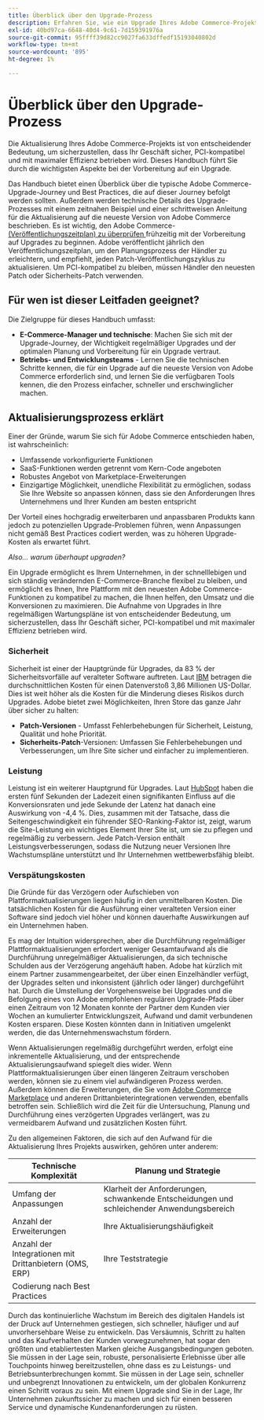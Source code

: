 ```yaml
---
title: Überblick über den Upgrade-Prozess
description: Erfahren Sie, wie ein Upgrade Ihres Adobe Commerce-Projekts dazu beiträgt, dass Ihre Storefront sicher und effizient arbeitet.
exl-id: 40bd97ca-6648-40d4-9c61-7d159391976a
source-git-commit: 95ffff39d82cc9027fa633dffedf15193040802d
workflow-type: tm+mt
source-wordcount: '895'
ht-degree: 1%

---
```


# Überblick über den Upgrade-Prozess

Die Aktualisierung Ihres Adobe Commerce-Projekts ist von entscheidender Bedeutung, um sicherzustellen, dass Ihr Geschäft sicher, PCI-kompatibel und mit maximaler Effizienz betrieben wird. Dieses Handbuch führt Sie durch die wichtigsten Aspekte bei der Vorbereitung auf ein Upgrade.

Das Handbuch bietet einen Überblick über die typische Adobe Commerce-Upgrade-Journey und Best Practices, die auf dieser Journey befolgt werden sollten. Außerdem werden technische Details des Upgrade-Prozesses mit einem zeitnahen Beispiel und einer schrittweisen Anleitung für die Aktualisierung auf die neueste Version von Adobe Commerce beschrieben. Es ist wichtig, den Adobe Commerce-[ (Veröffentlichungszeitplan) zu überprüfen ](../release/schedule.md) frühzeitig mit der Vorbereitung auf Upgrades zu beginnen. Adobe veröffentlicht jährlich den Veröffentlichungszeitplan, um den Planungsprozess der Händler zu erleichtern, und empfiehlt, jeden Patch-Veröffentlichungszyklus zu aktualisieren. Um PCI-kompatibel zu bleiben, müssen Händler den neuesten Patch oder Sicherheits-Patch verwenden.

## Für wen ist dieser Leitfaden geeignet?

Die Zielgruppe für dieses Handbuch umfasst:

- **E-Commerce-Manager und technische**: Machen Sie sich mit der Upgrade-Journey, der Wichtigkeit regelmäßiger Upgrades und der optimalen Planung und Vorbereitung für ein Upgrade vertraut.
- **Betriebs- und Entwicklungsteams** - Lernen Sie die technischen Schritte kennen, die für ein Upgrade auf die neueste Version von Adobe Commerce erforderlich sind, und lernen Sie die verfügbaren Tools kennen, die den Prozess einfacher, schneller und erschwinglicher machen.

## Aktualisierungsprozess erklärt

Einer der Gründe, warum Sie sich für Adobe Commerce entschieden haben, ist wahrscheinlich:

- Umfassende vorkonfigurierte Funktionen
- SaaS-Funktionen werden getrennt vom Kern-Code angeboten
- Robustes Angebot von Marketplace-Erweiterungen
- Einzigartige Möglichkeit, unendliche Flexibilität zu ermöglichen, sodass Sie Ihre Website so anpassen können, dass sie den Anforderungen Ihres Unternehmens und Ihrer Kunden am besten entspricht

Der Vorteil eines hochgradig erweiterbaren und anpassbaren Produkts kann jedoch zu potenziellen Upgrade-Problemen führen, wenn Anpassungen nicht gemäß Best Practices codiert werden, was zu höheren Upgrade-Kosten als erwartet führt.

_Also… warum überhaupt upgraden?_

Ein Upgrade ermöglicht es Ihrem Unternehmen, in der schnelllebigen und sich ständig verändernden E-Commerce-Branche flexibel zu bleiben, und ermöglicht es Ihnen, Ihre Plattform mit den neuesten Adobe Commerce-Funktionen zu kompatibel zu machen, die Ihnen helfen, den Umsatz und die Konversionen zu maximieren. Die Aufnahme von Upgrades in Ihre regelmäßigen Wartungspläne ist von entscheidender Bedeutung, um sicherzustellen, dass Ihr Geschäft sicher, PCI-kompatibel und mit maximaler Effizienz betrieben wird.

### Sicherheit

Sicherheit ist einer der Hauptgründe für Upgrades, da 83 % der Sicherheitsvorfälle auf veralteter Software auftreten. Laut [IBM](https://www.ibm.com/reports/data-breach) betragen die durchschnittlichen Kosten für einen Datenverstoß 3,86 Millionen US-Dollar. Dies ist weit höher als die Kosten für die Minderung dieses Risikos durch Upgrades. Adobe bietet zwei Möglichkeiten, Ihren Store das ganze Jahr über sicher zu halten:

- **Patch-Versionen** - Umfasst Fehlerbehebungen für Sicherheit, Leistung, Qualität und hohe Priorität.
- **Sicherheits-Patch**-Versionen: Umfassen Sie Fehlerbehebungen und Verbesserungen, um Ihre Site sicher und einfacher zu implementieren.

### Leistung

Leistung ist ein weiterer Hauptgrund für Upgrades. Laut [HubSpot](https://blog.hubspot.com/marketing/page-load-time-conversion-rates) haben die ersten fünf Sekunden der Ladezeit einen signifikanten Einfluss auf die Konversionsraten und jede Sekunde der Latenz hat danach eine Auswirkung von -4,4 %. Dies, zusammen mit der Tatsache, dass die Seitengeschwindigkeit ein führender SEO-Ranking-Faktor ist, zeigt, warum die Site-Leistung ein wichtiges Element Ihrer Site ist, um sie zu pflegen und regelmäßig zu verbessern. Jede Patch-Version enthält Leistungsverbesserungen, sodass die Nutzung neuer Versionen Ihre Wachstumspläne unterstützt und Ihr Unternehmen wettbewerbsfähig bleibt.

### Verspätungskosten

Die Gründe für das Verzögern oder Aufschieben von Plattformaktualisierungen liegen häufig in den unmittelbaren Kosten. Die tatsächlichen Kosten für die Ausführung einer veralteten Version einer Software sind jedoch viel höher und können dauerhafte Auswirkungen auf ein Unternehmen haben.

Es mag der Intuition widersprechen, aber die Durchführung regelmäßiger Plattformaktualisierungen erfordert weniger Gesamtaufwand als die Durchführung unregelmäßiger Aktualisierungen, da sich technische Schulden aus der Verzögerung angehäuft haben. Adobe hat kürzlich mit einem Partner zusammengearbeitet, der über einen Einzelhändler verfügt, der Upgrades selten und inkonsistent (jährlich oder länger) durchgeführt hat. Durch die Umstellung der Vorgehensweise bei Upgrades und die Befolgung eines von Adobe empfohlenen regulären Upgrade-Pfads über einen Zeitraum von 12 Monaten konnte der Partner dem Kunden vier Wochen an kumulierter Entwicklungszeit, Aufwand und damit verbundenen Kosten ersparen. Diese Kosten könnten dann in Initiativen umgelenkt werden, die das Unternehmenswachstum fördern.

Wenn Aktualisierungen regelmäßig durchgeführt werden, erfolgt eine inkrementelle Aktualisierung, und der entsprechende Aktualisierungsaufwand spiegelt dies wider. Wenn Plattformaktualisierungen über einen längeren Zeitraum verschoben werden, können sie zu einem viel aufwändigeren Prozess werden. Außerdem können die Erweiterungen, die Sie vom [Adobe Commerce Marketplace](https://marketplace.magento.com/) und anderen Drittanbieterintegrationen verwenden, ebenfalls betroffen sein. Schließlich wird die Zeit für die Untersuchung, Planung und Durchführung eines verzögerten Upgrades verlängert, was zu vermeidbarem Aufwand und zusätzlichen Kosten führt.

Zu den allgemeinen Faktoren, die sich auf den Aufwand für die Aktualisierung Ihres Projekts auswirken, gehören unter anderem:

| Technische Komplexität | Planung und Strategie |
|-----------------------------------------------------------|--------------------------------------------------------------|
| Umfang der Anpassungen | Klarheit der Anforderungen, schwankende Entscheidungen und schleichender Anwendungsbereich |
| Anzahl der Erweiterungen | Ihre Aktualisierungshäufigkeit |
| Anzahl der Integrationen mit Drittanbietern (OMS, ERP) | Ihre Teststrategie |
| Codierung nach Best Practices |                                                              |

Durch das kontinuierliche Wachstum im Bereich des digitalen Handels ist der Druck auf Unternehmen gestiegen, sich schneller, häufiger und auf unvorhersehbare Weise zu entwickeln. Das Versäumnis, Schritt zu halten und das Kaufverhalten der Kunden vorwegzunehmen, hat sogar den größten und etabliertesten Marken gleiche Ausgangsbedingungen geboten. Sie müssen in der Lage sein, robuste, personalisierte Erlebnisse über alle Touchpoints hinweg bereitzustellen, ohne dass es zu Leistungs- und Betriebsunterbrechungen kommt. Sie müssen in der Lage sein, schneller und unbegrenzt Innovationen zu entwickeln, um der globalen Konkurrenz einen Schritt voraus zu sein. Mit einem Upgrade sind Sie in der Lage, Ihr Unternehmen zukunftssicher zu machen und sich für einen besseren Service und dynamische Kundenanforderungen zu rüsten.
